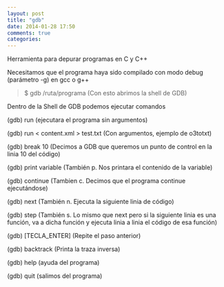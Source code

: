 ```yaml
---
layout: post
title: "gdb"
date: 2014-01-28 17:50
comments: true
categories: 
---
```

Herramienta para depurar programas en C y C++

Necesitamos que el programa haya sido compilado con modo debug (parámetro -g) en gcc o g++

>$ gdb /ruta/programa (Con esto abrimos la shell de GDB)

Dentro de la Shell de GDB podemos ejecutar comandos

(gdb) run (ejecutara el programa sin argumentos)

(gdb) run < content.xml > test.txt (Con argumentos, ejemplo de o3totxt)

(gdb) break 10 (Decimos a GDB que queremos un punto de control en la linia 10 del código)

(gdb) print variable (También p. Nos printara el contenido de la variable)

(gdb) continue (Tambien c. Decimos que el programa continue ejecutándose)

(gdb) next 	(También n. Ejecuta la siguiente linia de código)

(gdb) step (También s. Lo mismo que next pero si la siguiente linia es una función, va a dicha función y ejecuta linia a linia el código de esa función)

(gdb) [TECLA_ENTER] (Repite el paso anterior)

(gdb) backtrack (Printa la traza inversa)

(gdb) help (ayuda del programa)

(gdb) quit (salimos del programa)

